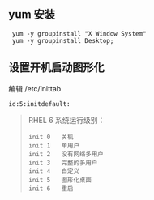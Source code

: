 ## yum 安装

```
 yum -y groupinstall "X Window System"
 yum -y groupinstall Desktop;
```

## 设置开机启动图形化

编辑 /etc/inittab 

```
id:5:initdefault:
```



> RHEL 6 系统运行级别：
>
> ```
> init 0   关机
> init 1   单用户
> init 2   没有网络多用户
> init 3   完整的多用户
> init 4   自定义
> init 5   图形化桌面
> init 6   重启
> ```